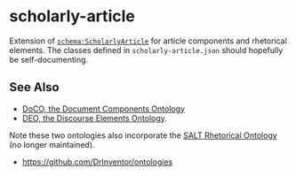 
# scholarly-article

Extension of [`schema:ScholarlyArticle`](http://schema.org/ScholarlyArticle) for article components
and rhetorical elements. The classes defined in `scholarly-article.json` should hopefully be
self-documenting.

## See Also

- [DoCO, the Document Components Ontology](http://purl.org/spar/doco)
- [DEO, the Discourse Elements Ontology](http://purl.org/spar/deo).

Note these two ontologies also incorporate the
[SALT Rhetorical Ontology](http://salt.semanticauthoring.org/ontologies/sro.rdfs)
(no longer maintained).

- https://github.com/DrInventor/ontologies
